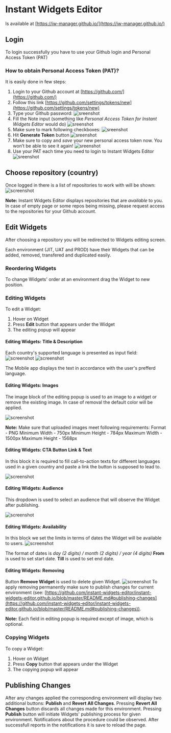 # Instant Widgets Editor

Is available at [https://iw-manager.github.io/](https://iw-manager.github.io/)

## Login

To login successfully you have to use your Github login and Personal Access Token (PAT)

### How to obtain Personal Access Token (PAT)?

It is easily done in few steps:

1. Login to your Github account at [https://github.com/](https://github.com/)
1. Follow this link [https://github.com/settings/tokens/new](https://github.com/settings/tokens/new)
1. Type your Github password:
![sreenshot](https://i.snipboard.io/qAWXUy.jpg)
1. Fill the Note input (something like *Personal Access Token for Instant Widgets Editor* would do)
![sreenshot](https://i.snipboard.io/h72dj9.jpg)
1. Make sure to mark following checkboxes:
![sreenshot](https://i.snipboard.io/fPlXFd.jpg)
1. Hit **Generate Token** button
![sreenshot](https://i.snipboard.io/3Hyaxo.jpg)
1. Make sure to copy and *save* your new personal access token now. You won’t be able to see it again!
![sreenshot](https://i.snipboard.io/W1kLKV.jpg)
1. Use your PAT each time you need to login to Instant Widgets Editor
![sreenshot](https://i.snipboard.io/1l0Y5h.jpg)

## Choose repository (country)

Once logged in there is a list of repositories to work with will be shown:
![screenshot](https://i.snipboard.io/QfugtV.jpg)

**Note:** Instant Widgets Editor displays repositories that are *available* to you. In case of empty page or some repos being missing, please request access to the repositories for your Github account.

## Edit Widgets

After choosing a repository you will be redirected to Widgets editing screen.

Each environment (JIT, UAT and PROD) have their Widgets that can be added, removed, transfered and duplicated easily.

### Reordering Widgets

To change Widgets' order at an environment drag the Widget to new position.

### Editing Widgets

To edit a Widget:
1. Hover on Widget
1. Press **Edit** button that appears under the Widget
1. The editing popup will appear

#### Editing Widgets: Title & Description

Each country's supported language is presented as input field:
![screenshot](https://i.snipboard.io/s9zRbw.jpg)
![screenshot](https://i.snipboard.io/KXOLmf.jpg)

The Mobile app displays the text in accordance with the user's prefferd language.

#### Editing Widgets: Images

The image block of the editing popup is used to an image to a widget or remove the existing image. In case of removal the default color will be applied.

![screenshot](https://i.snipboard.io/Ogy1xl.jpg)

**Note:** Make sure that uploaded images meet following requirements:
Format - PNG
Minimum Width - 750px
Minimum Height - 784px
Maximum Width - 1500px
Maximum Height - 1568px

#### Editing Widgets: CTA Button Link & Text

In this block it is required to fill call-to-action texts for different languages used in a given country and paste a link the button is supposed to lead to.

![screenshot](https://i.snipboard.io/BkFdGa.jpg)

#### Editing Widgets: Audience

This dropdown is used to select an audience that will observe the Widget after publishing.

![screenshot](https://i.snipboard.io/fu5Bal.jpg)

#### Editing Widgets: Availability

In this block we set the limits in terms of dates the Widget will be available to users.
![screenshot](https://i.snipboard.io/INKgl7.jpg)

The format of dates is *day (2 digits) / month (2 digits) / year (4 digits)*
**From** is used to set start date.
**Till** is used to set end date.

#### Editing Widgets: Removing

Button **Remove Widget** is used to delete given Widget.
![screenshot](https://i.snipboard.io/F9J6r2.jpg)
To apply removing permanently make sure to publish changes for current environment (see: [https://github.com/instant-widgets-editor/instant-widgets-editor.github.io/blob/master/README.md#publishing-changes](https://github.com/instant-widgets-editor/instant-widgets-editor.github.io/blob/master/README.md#publishing-changes)).

**Note:** Each field in editing popup is required except of image, which is optional.

### Copying Widgets

To copy a Widget:
1. Hover on Widget
1. Press **Copy** button that appears under the Widget
1. The copying popup will appear

## Publishing Changes

After any changes applied the corresponding environment will display two additional buttons: **Publish** and **Revert All Changes**.
Pressing **Revert All Changes** button discards all changes made for this environment.
Pressing **Publish** button will initiate Widgets' publishing process for given environment. Notifications about the procedure could be observed. After successfull reports in the notifications it is save to reload the page.
